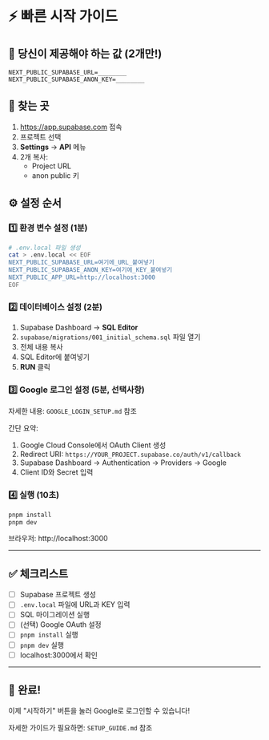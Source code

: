 # ⚡ 빠른 시작 가이드

## 🎯 당신이 제공해야 하는 값 (2개만!)

```env
NEXT_PUBLIC_SUPABASE_URL=________
NEXT_PUBLIC_SUPABASE_ANON_KEY=________
```

## 📍 찾는 곳

1. https://app.supabase.com 접속
2. 프로젝트 선택
3. **Settings** → **API** 메뉴
4. 2개 복사:
   - Project URL
   - anon public 키

## ⚙️ 설정 순서

### 1️⃣ 환경 변수 설정 (1분)

```bash
# .env.local 파일 생성
cat > .env.local << EOF
NEXT_PUBLIC_SUPABASE_URL=여기에_URL_붙여넣기
NEXT_PUBLIC_SUPABASE_ANON_KEY=여기에_KEY_붙여넣기
NEXT_PUBLIC_APP_URL=http://localhost:3000
EOF
```

### 2️⃣ 데이터베이스 설정 (2분)

1. Supabase Dashboard → **SQL Editor**
2. `supabase/migrations/001_initial_schema.sql` 파일 열기
3. 전체 내용 복사
4. SQL Editor에 붙여넣기
5. **RUN** 클릭

### 3️⃣ Google 로그인 설정 (5분, 선택사항)

자세한 내용: `GOOGLE_LOGIN_SETUP.md` 참조

간단 요약:

1. Google Cloud Console에서 OAuth Client 생성
2. Redirect URI: `https://YOUR_PROJECT.supabase.co/auth/v1/callback`
3. Supabase Dashboard → Authentication → Providers → Google
4. Client ID와 Secret 입력

### 4️⃣ 실행 (10초)

```bash
pnpm install
pnpm dev
```

브라우저: http://localhost:3000

---

## ✅ 체크리스트

- [ ] Supabase 프로젝트 생성
- [ ] `.env.local` 파일에 URL과 KEY 입력
- [ ] SQL 마이그레이션 실행
- [ ] (선택) Google OAuth 설정
- [ ] `pnpm install` 실행
- [ ] `pnpm dev` 실행
- [ ] localhost:3000에서 확인

---

## 🎉 완료!

이제 "시작하기" 버튼을 눌러 Google로 로그인할 수 있습니다!

자세한 가이드가 필요하면: `SETUP_GUIDE.md` 참조
